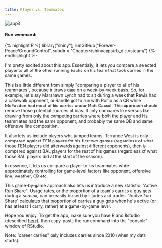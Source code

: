 ```yaml
---
title: Player vs. Teammates
---
```

![app3](/Ground_Control/img/rb_distvsteam_guide.bmp)

#### Run command:  
{% highlight R %}
library("shiny");
runGitHub("Forever-Peace/GroundControl", subdir = "Chapters/shinyapps/rb_distvsteam/")
{% endhighlight %}  
  
I'm pretty excited about this app. Essentially, it lets you compare a selected player to all of the other running backs on his team that took carries in the same games.  
  
This is a little different from simply "comparing a player to all of his teammates", because it draws data on a week-by-week basis. So, for example, let's say Marshawn Lynch had to sit during a week that Rawls had a cakewalk opponent, or Randle got to run with Romo as a QB while McFadden had most of his carries under Matt Cassel. This approach should remove those potential sources of bias. It only compares like versus like: drawing from only the competing carries where both the player and his teammates had the same opponent, and probably the same QB and same offensive line composition.  
  
It also lets us include players who jumped teams. Terrance West is only compared against TEN players for his first two games (regardless of what those TEN players did afterwards against different opponents), then is compared against BAL players for the rest of his games (regardless of what those BAL players did at the start of the season).  
  
In essence, it lets us compare a player to his teammates while approximately controlling for game-level factors like opponent, offensive line, weather, QB etc.  
  
This game-by-game approach also lets us introduce a new statistic: "Active Run Share". Usage rates, or the proportion of a team's carries a guy gets during a _season_, can be easily biased by injuries and trades. "Active Run Share" calculates that proportion of carries a guy gets when he's active (or has at least 1 carry, rather) at a game-by-game level.  
  
Hope you enjoy! To get the app, make sure you have R and Rstudio (described [here](/Ground_Control/apps/install_apps/)), then copy-paste the run command into the "console" window of RStudio. 
  
Note: "career carries" only includes carries since 2010 (when my data starts).  
